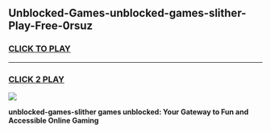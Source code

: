 
## Unblocked-Games-unblocked-games-slither-Play-Free-0rsuz
<h3>
<a href="https://premium76.site?title=unblocked-games-slither&ref=20M">CLICK TO PLAY</a></h3>
<hr>

<h3>
<a href="https://premium76.site?title=unblocked-games-slither&ref=20M">CLICK 2 PLAY</a>
  
</h3>

<a href="https://premium76.site?title=unblocked-games-slither&ref=19M"><img src="https://clearcache.store/games.png"></a>


**unblocked-games-slither games unblocked: Your Gateway to Fun and Accessible Online Gaming**

